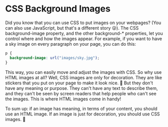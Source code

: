 # CSS Background Images

Did you know that you can use CSS to put images on your webpages? (You can also use JavaScript, but that's a different story 😜).
The CSS background-image property, and the other background-* properties, let you control where and how the images appear.
For example, if you want to have a sky image on every paragraph on your page, you can do this:

```css
p {
  background-image: url("images/sky.jpg");
}
```

This way, you can easily move and adjust the images with CSS. So why use HTML images at all? Well, CSS images are only for decoration.
They are like stickers that you put on your page to make it look nice. 🌟 But they don't have any meaning or purpose.
They can't have any text to describe them, and they can't be seen by screen readers that help people who can't see the images.
This is where HTML images come in handy!

To sum up: if an image has meaning, in terms of your content, you should use an HTML image.
If an image is just for decoration, you should use CSS images. 🙌
